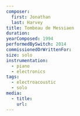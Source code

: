 ```yaml
---
composer:
  first: Jonathan
  last: Harvey
title: Tombeau de Messiaen
duration:
yearComposed: 1994
performedBySwitch: 2014
commissionedOrWrittenFor:
size: solo
instrumentation:
  - piano
  - electronics
tags:
  - electroacoustic
  - solo
media:
  - title:
    url:
---
```

